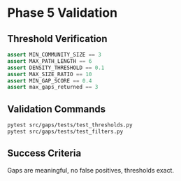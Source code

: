 # Phase 5 Validation

## Threshold Verification

```python
assert MIN_COMMUNITY_SIZE == 3
assert MAX_PATH_LENGTH == 6
assert DENSITY_THRESHOLD == 0.1
assert MAX_SIZE_RATIO == 10
assert MIN_GAP_SCORE == 0.4
assert max_gaps_returned == 3
```

## Validation Commands

```bash
pytest src/gaps/tests/test_thresholds.py
pytest src/gaps/tests/test_filters.py
```

## Success Criteria

Gaps are meaningful, no false positives, thresholds exact.